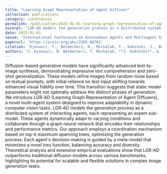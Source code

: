 ```yaml
---
title: "Learning Graph Representation of Agent Diffuser"
collection: publications
category: conferences
permalink: /publication/2025-01-01-learning-graph-representation-of-agent-diffuser
excerpt: 'LGR-AD models the generation process as a distributed system of interacting agents, each representing an expert diffusion model. These agents dynamically adapt to varying conditions and collaborate through a graph neural network that encodes their relationships and performance metrics.'
date: 2025-01-01
venue: 'International Conference on Autonomous Agents and Multiagent Systems (AAMAS)'
paperurl: 'https://arxiv.org/abs/2505.06761'
citation: 'Djenouri, Y., Belmecheri, N., Michalak, T., Dubiński, J., Belbachir, A. N., & Yazidi, A. (2025). "Learning Graph Representation of Agent Diffuser." In AAMAS 2025.'
authors: 'Y. Djenouri, N. Belmecheri, T. Michalak, **J. Dubiński**, A. N. Belbachir, A. Yazidi'
---
```


Diffusion-based generative models have significantly advanced text-to-image synthesis, demonstrating impressive text comprehension and zero-shot generalization. These models refine images from random noise based on textual prompts, with initial reliance on text input shifting towards enhanced visual fidelity over time. This transition suggests that static model parameters might not optimally address the distinct phases of generation. We introduce LGR-AD (Learning Graph Representation of Agent Diffusers), a novel multi-agent system designed to improve adaptability in dynamic computer vision tasks. LGR-AD models the generation process as a distributed system of interacting agents, each representing an expert sub-model. These agents dynamically adapt to varying conditions and collaborate through a graph neural network that encodes their relationships and performance metrics. Our approach employs a coordination mechanism based on top-k maximum spanning trees, optimizing the generation process. Each agent's decision-making is guided by a meta-model that minimizes a novel loss function, balancing accuracy and diversity. Theoretical analysis and extensive empirical evaluations show that LGR-AD outperforms traditional diffusion models across various benchmarks, highlighting its potential for scalable and flexible solutions in complex image generation tasks.

